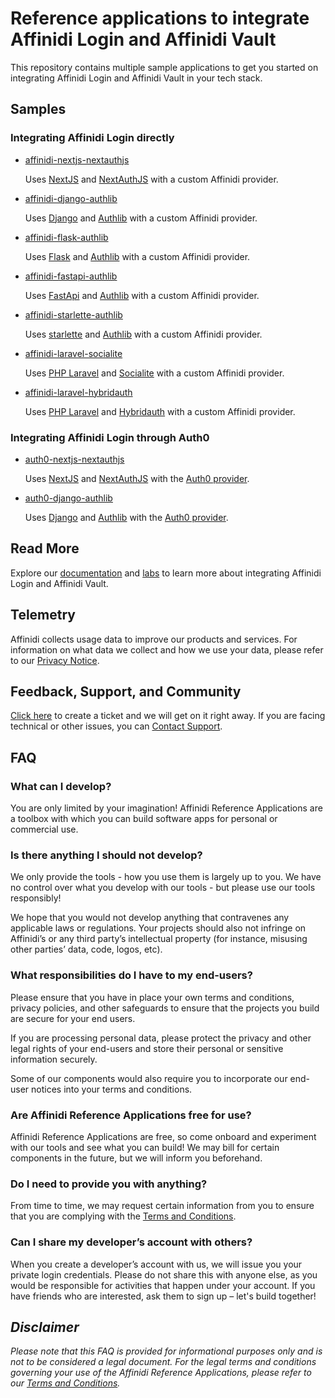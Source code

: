 # Reference applications to integrate Affinidi Login and Affinidi Vault

This repository contains multiple sample applications to get you started on integrating Affinidi Login and Affinidi Vault in your tech stack.

## Samples

### Integrating Affinidi Login directly

- [affinidi-nextjs-nextauthjs](./samples/affinidi-nextjs-nextauthjs)

  Uses [NextJS](https://nextjs.org/docs) and [NextAuthJS](https://next-auth.js.org/getting-started/introduction) with a custom Affinidi provider.

- [affinidi-django-authlib](./samples/affinidi-django-authlib)

  Uses [Django](https://www.djangoproject.com/) and [Authlib](https://docs.authlib.org/en/latest/client/django.html#django-client) with a custom Affinidi provider.

- [affinidi-flask-authlib](./samples/affinidi-flask-authlib)

  Uses [Flask](https://flask.palletsprojects.com/) and [Authlib](https://docs.authlib.org/en/latest/client/flask.html) with a custom Affinidi provider.

- [affinidi-fastapi-authlib](./samples/affinidi-fastapi-authlib)

  Uses [FastApi](https://fastapi.tiangolo.com/) and [Authlib](https://docs.authlib.org/en/latest/client/fastapi.html) with a custom Affinidi provider.

- [affinidi-starlette-authlib](./samples/affinidi-starlette-authlib)

  Uses [starlette](https://www.starlette.io/) and [Authlib](https://docs.authlib.org/en/latest/client/starlette.html) with a custom Affinidi provider.

- [affinidi-laravel-socialite](./samples/affinidi-laravel-socialite)

  Uses [PHP Laravel](https://laravel.com/) and [Socialite](https://laravel.com/docs/10.x/socialite) with a custom Affinidi provider.

- [affinidi-laravel-hybridauth](./samples/affinidi-laravel-hybridauth)

  Uses [PHP Laravel](https://laravel.com/) and [Hybridauth](https://hybridauth.github.io/) with a custom Affinidi provider.


### Integrating Affinidi Login through Auth0

- [auth0-nextjs-nextauthjs](./samples/auth0-nextjs-nextauthjs)

  Uses [NextJS](https://nextjs.org/docs) and [NextAuthJS](https://next-auth.js.org/getting-started/introduction) with the [Auth0 provider](https://next-auth.js.org/providers/auth0).

- [auth0-django-authlib](./samples/auth0-django-authlib)

  Uses [Django](https://www.djangoproject.com/) and [Authlib](https://docs.authlib.org/en/latest/client/django.html#django-client) with the [Auth0 provider](https://next-auth.js.org/providers/auth0).

## Read More

Explore our [documentation](https://docs.affinidi.com/docs/) and [labs](https://docs.affinidi.com/labs/) to learn more about integrating Affinidi Login and Affinidi Vault.

## Telemetry

Affinidi collects usage data to improve our products and services. For information on what data we collect and how we use your data, please refer to our [Privacy Notice](https://www.affinidi.com/privacy-notice).

## Feedback, Support, and Community

[Click here](https://github.com/affinidi/reference-app-affinidi-vault/issues) to create a ticket and we will get on it right away. If you are facing technical or other issues, you can [Contact Support](https://share.hsforms.com/1i-4HKZRXSsmENzXtPdIG4g8oa2v).

## FAQ

### What can I develop?

You are only limited by your imagination! Affinidi Reference Applications are a toolbox with which you can build software apps for personal or commercial use.

### Is there anything I should not develop?

We only provide the tools - how you use them is largely up to you. We have no control over what you develop with our tools - but please use our tools responsibly!

We hope that you would not develop anything that contravenes any applicable laws or regulations. Your projects should also not infringe on Affinidi’s or any third party’s intellectual property (for instance, misusing other parties’ data, code, logos, etc).

### What responsibilities do I have to my end-users?

Please ensure that you have in place your own terms and conditions, privacy policies, and other safeguards to ensure that the projects you build are secure for your end users.

If you are processing personal data, please protect the privacy and other legal rights of your end-users and store their personal or sensitive information securely.

Some of our components would also require you to incorporate our end-user notices into your terms and conditions.

### Are Affinidi Reference Applications free for use?

Affinidi Reference Applications are free, so come onboard and experiment with our tools and see what you can build! We may bill for certain components in the future, but we will inform you beforehand.

### Do I need to provide you with anything?

From time to time, we may request certain information from you to ensure that you are complying with the [Terms and Conditions](https://www.affinidi.com/terms-conditions).

### Can I share my developer’s account with others?

When you create a developer’s account with us, we will issue you your private login credentials. Please do not share this with anyone else, as you would be responsible for activities that happen under your account. If you have friends who are interested, ask them to sign up – let's build together!

## _Disclaimer_

_Please note that this FAQ is provided for informational purposes only and is not to be considered a legal document. For the legal terms and conditions governing your use of the Affinidi Reference Applications, please refer to our [Terms and Conditions](https://www.affinidi.com/terms-conditions)._
